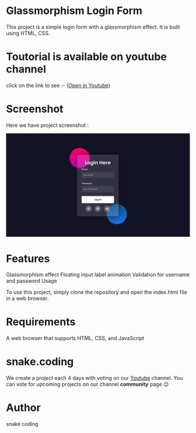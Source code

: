# Glassmorphism Login Form

This project is a simple login form with a glassmorphism effect. It is built using HTML, CSS.

# Toutorial is available on youtube channel 
click on the link to see :- ([Open in Youtube](https://youtu.be/u3HwZLI4cFI))

# Screenshot
Here we have project screenshot :

![screenshot](screenshot.png)

# Features

Glassmorphism effect
Floating input label animation
Validation for username and password
Usage

To use this project, simply clone the repository and open the index.html file in a web browser.

# Requirements

A web browser that supports HTML, CSS, and JavaScript



# snake.coding

We create a project each 4 days with voting on our <a href="https://youtube.com/@snakecoding_12" target="_blank">Youtube</a> channel.
You can vote for upcoming projects on our channel **community** page :wink:


# Author

snake coding


